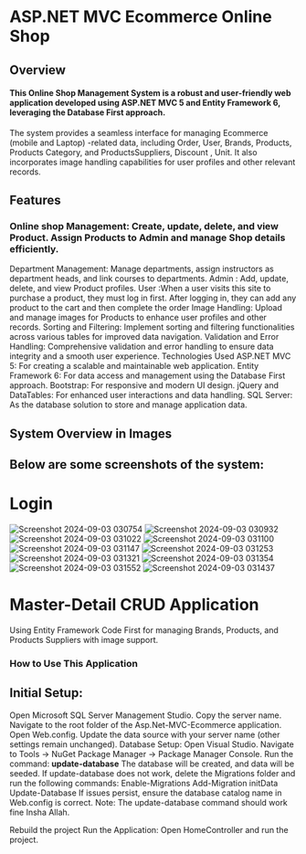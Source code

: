 # ASP.NET MVC Ecommerce Online Shop
## Overview
#### This Online Shop  Management System is a robust and user-friendly web application developed using ASP.NET MVC 5 and Entity Framework 6, leveraging the Database First approach. 
The system provides a seamless interface for managing Ecommerce (mobile and Laptop) -related data, including Order, User, Brands, Products, Products Category, and ProductsSuppliers, Discount , Unit. 
It also incorporates image handling capabilities for user profiles and other relevant records.

## Features
### Online shop  Management: Create, update, delete, and view Product. Assign Products to Admin and manage Shop details efficiently.
Department Management: Manage departments, assign instructors as department heads, and link courses to departments.
Admin : Add, update, delete, and view Product profiles.
User :When a user visits this site to purchase a product, they must log in first. After logging in, they can add any product to the cart and then complete the order
Image Handling: Upload and manage images for Products to enhance user profiles and other records.
Sorting and Filtering: Implement sorting and filtering functionalities across various tables for improved data navigation.
Validation and Error Handling: Comprehensive validation and error handling to ensure data integrity and a smooth user experience.
Technologies Used
ASP.NET MVC 5: For creating a scalable and maintainable web application.
Entity Framework 6: For data access and management using the Database First approach.
Bootstrap: For responsive and modern UI design.
jQuery and DataTables: For enhanced user interactions and data handling.
SQL Server: As the database solution to store and manage application data.

## System Overview in Images
## Below are some screenshots of the system:
# Login
![Screenshot 2024-09-03 030754](https://github.com/user-attachments/assets/0e2b6f7a-263d-4d9c-ac0c-cd54e384445c)
![Screenshot 2024-09-03 030932](https://github.com/user-attachments/assets/e22ff352-cffa-4d34-8c6e-d952a9f6e0e2)
![Screenshot 2024-09-03 031022](https://github.com/user-attachments/assets/54aa073c-5cb0-42d0-867f-bdcd2d6e9ecf)
![Screenshot 2024-09-03 031100](https://github.com/user-attachments/assets/f9b150c9-98d6-4018-830b-0a46a906dd63)
![Screenshot 2024-09-03 031147](https://github.com/user-attachments/assets/4748f91b-29d4-4b45-8415-9a9531dfbcec)
![Screenshot 2024-09-03 031253](https://github.com/user-attachments/assets/94bbf63b-d68f-4946-88be-03e3e7f9e21b)
![Screenshot 2024-09-03 031321](https://github.com/user-attachments/assets/949eca9d-5d90-4bfa-b10f-234feade572d)
![Screenshot 2024-09-03 031354](https://github.com/user-attachments/assets/9bcc620c-57f7-4f76-83f2-94dd69201afe)
![Screenshot 2024-09-03 031552](https://github.com/user-attachments/assets/041fcc67-4e57-4cff-bf6b-6862dbff181c)
![Screenshot 2024-09-03 031437](https://github.com/user-attachments/assets/819cc100-4b7f-4e8f-8fb9-ac87deb13c79)

# Master-Detail CRUD Application
Using Entity Framework Code First for managing  Brands, Products, and Products Suppliers with image support.

### How to Use This Application
## Initial Setup:
Open Microsoft SQL Server Management Studio.
Copy the server name.
Navigate to the root folder of the Asp.Net-MVC-Ecommerce application.
Open Web.config.
Update the data source with your server name (other settings remain unchanged).
Database Setup:
Open Visual Studio.
Navigate to Tools -> NuGet Package Manager -> Package Manager Console.
Run the command:
<b>update-database</b>
The database will be created, and data will be seeded.
If update-database does not work, delete the Migrations folder and run the following commands:
Enable-Migrations
Add-Migration initData
Update-Database
If issues persist, ensure the database catalog name in Web.config is correct.
Note: The update-database command should work fine Insha Allah.

Rebuild the project
Run the Application:
Open HomeController and run the project.

